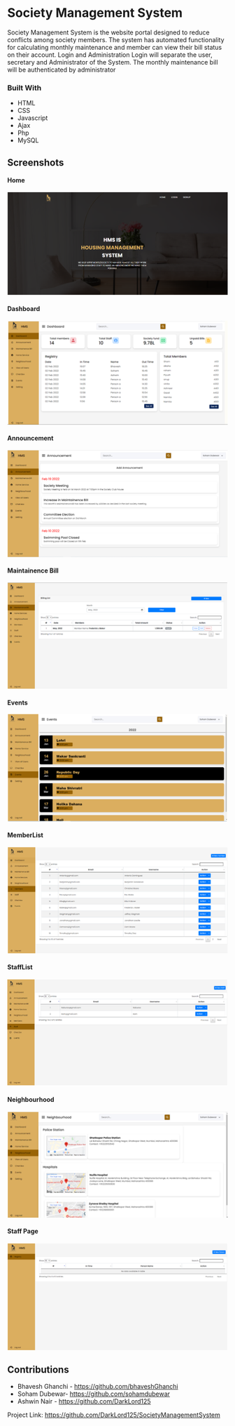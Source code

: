 # Society Management System
Society Management System is the website portal designed to reduce conflicts among society members. The system has automated functionality for calculating monthly maintenance and member can view their bill status on their account. Login and Administration Login will separate the user, secretary and Administrator of the System. The monthly maintenance bill will be authenticated by administrator

### Built With

* HTML
* CSS
* Javascript
* Ajax
* Php
* MySQL

## Screenshots
#### Home
![](images/Home.png)

#### Dashboard
![](images/dashboard.png)

#### Announcement
![](images/Announcement.png)

#### Maintainence Bill
![](images/MaintainenceBill.png)

#### Events
![](images/events.png)

#### MemberList
![](images/MemberList.png)

#### StaffList
![](images/StaffList.png)

#### Neighbourhood
![](images/neighbourhood.png)

#### Staff Page
![](images/StaffPage.png)

<!-- CONTRIBUTING -->
## Contributions
- Bhavesh Ghanchi - <a>https://github.com/bhaveshGhanchi</a>
- Soham Dubewar- <a>https://github.com/sohamdubewar</a>
- Ashwin Nair - <a>https://github.com/DarkLord125</a>



Project Link: <a>https://github.com/DarkLord125/SocietyManagementSystem</a>
